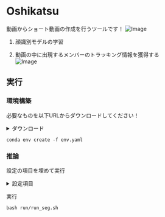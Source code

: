 # Oshikatsu
動画からショート動画の作成を行うツールです！
![Image](https://github.com/user-attachments/assets/133bae31-1514-406b-9cff-07f6f8431669)
1. 顔識別モデルの学習

2. 動画の中に出現するメンバーのトラッキング情報を獲得する  
![Image](https://github.com/user-attachments/assets/d52ef743-e9e1-4609-8ec6-deb9f0c22bdd)



## 実行
### 環境構築
必要なものを以下URLからダウンロードしてください！
<details><summary>ダウンロード</summary>

・[YOLO11 weights](https://github.com/ultralytics/ultralytics)  
・[Tracking Model](https://github.com/ultralytics/ultralytics/tree/main/ultralytics/cfg/trackers)

</details>

```
conda env create -f env.yaml
```

### 推論
設定の項目を埋めて実行
<details><summary>設定項目</summary>

・`MOVNAME`             ：movie name (data/mp4/MOVNAME.mp4)  
・`YOLO_WEIGHTS`        ：YOLO11 weights (yolo11X.pt)  
・`FACENET_WEIGHTS`     ：FaceNet weights (facenet_X.pt)  
・`TRACKING_YAML`       ：Tracking Model (botsort or bytetrack.yaml)  
・`MEMBER_LIST`         ：メンバーのリスト  
・`MEMBER_ENJP_LIST`    ：メンバーの名前の日本語/英語データ  
・`MEMBER_NAME`         ：切り抜くメンバーの名前
・`FONT_PATH`           ：使用するフォント  
・`DEVICE`              ：cuda or mps or cpu  

</details>

実行
```
bash run/run_seg.sh
```